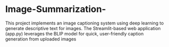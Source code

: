 # Image-Summarization-
This project implements an image captioning system using deep learning to generate descriptive text for images. The Streamlit-based web application (app.py) leverages the BLIP model for quick, user-friendly caption generation from uploaded images
